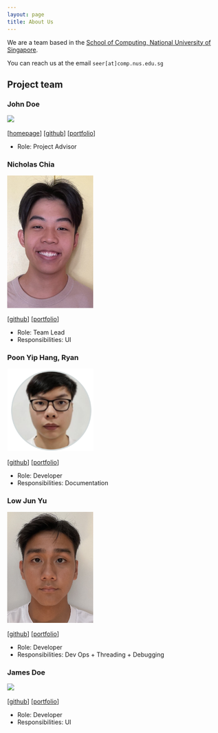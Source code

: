 ```yaml
---
layout: page
title: About Us
---
```


We are a team based in the [School of Computing, National University of Singapore](http://www.comp.nus.edu.sg).

You can reach us at the email `seer[at]comp.nus.edu.sg`

## Project team

### John Doe

<img src="images/johndoe.png" width="200px">

[[homepage](http://www.comp.nus.edu.sg/~damithch)]
[[github](https://github.com/johndoe)]
[[portfolio](team/johndoe.md)]

* Role: Project Advisor

### Nicholas Chia

<img src="images/nicholaschia.PNG" width="200px">

[[github](http://github.com/nikele2001)]
[[portfolio](team/nicholaschia.md)]

* Role: Team Lead
* Responsibilities: UI

### Poon Yip Hang, Ryan

<img src="images/sopa301.png" width="200px">

[[github](http://github.com/sopa301)] [[portfolio](team/sopa301.md)]

* Role: Developer
* Responsibilities: Documentation

### Low Jun Yu

<img src="images/jylow.png" width="200px">

[[github](http://github.com/jylow)]
[[portfolio](team/jylow.md)]

* Role: Developer
* Responsibilities: Dev Ops + Threading + Debugging

### James Doe

<img src="images/johndoe.png" width="200px">

[[github](http://github.com/johndoe)]
[[portfolio](team/johndoe.md)]

* Role: Developer
* Responsibilities: UI
